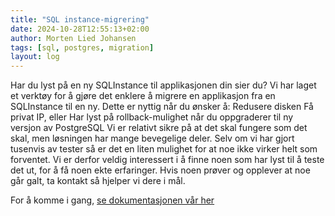 ```yaml
---
title: "SQL instance-migrering"
date: 2024-10-28T12:55:13+02:00
author: Morten Lied Johansen
tags: [sql, postgres, migration]
layout: log
---
```


Har du lyst på en ny SQLInstance til applikasjonen din sier du?
Vi har laget et verktøy for å gjøre det enklere å migrere en applikasjon fra en SQLInstance til en ny.
Dette er nyttig når du ønsker å:
Redusere disken
Få privat IP, eller
Har lyst på rollback-mulighet når du oppgraderer til ny versjon av PostgreSQL
Vi er relativt sikre på at det skal fungere som det skal, men løsningen har mange bevegelige deler.
Selv om vi har gjort tusenvis av tester så er det en liten mulighet for at noe ikke virker helt som forventet.
Vi er derfor veldig interessert i å finne noen som har lyst til å teste det ut, for å få noen ekte erfaringer.
Hvis noen prøver og opplever at noe går galt, ta kontakt så hjelper vi dere i mål.
	
For å komme i gang, [se dokumentasjonen vår her](https://doc.nais.io/persistence/postgres/how-to/migrate-to-new-instance/)
